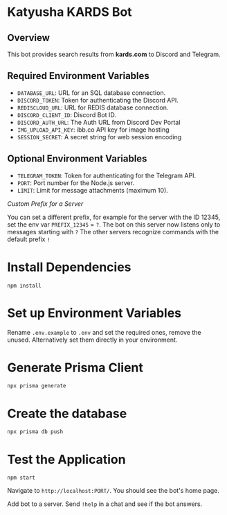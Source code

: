 # Katyusha KARDS Bot

## Overview

This bot provides search results from **kards.com** to Discord and Telegram.

## Required Environment Variables

- `DATABASE_URL`: URL for an SQL database connection.
- `DISCORD_TOKEN`: Token for authenticating the Discord API.
- `REDISCLOUD_URL`: URL for REDIS database connection.
- `DISCORD_CLIENT_ID`: Discord Bot ID.
- `DISCORD_AUTH_URL`: The Auth URL from Discord Dev Portal
- `IMG_UPLOAD_API_KEY`: ibb.co API key for image hosting
- `SESSION_SECRET`: A secret string for web session encoding

## Optional Environment Variables
- `TELEGRAM_TOKEN`: Token for authenticating for the Telegram API.
- `PORT`: Port number for the Node.js server.
- `LIMIT`: Limit for message attachments (maximum 10).

 *Custom Prefix for a Server*

You can set a different prefix, 
for example for the server with the ID 12345, 
set the env var `PREFIX_12345` = `?`.
The bot on this server now listens only to messages starting with `?`
The other servers recognize commands with the default prefix `!`

# Install Dependencies
`npm install`

# Set up Environment Variables

Rename `.env.example` to `.env` and set the required ones, remove the unused. 
Alternatively set them directly in your environment.

# Generate Prisma Client
``npx prisma generate``

# Create the database
`npx prisma db push`

# Test the Application
`npm start`

Navigate to `http://localhost:PORT/`. 
You should see the bot's home page.

Add bot to a server.
Send `!help` in a chat and see if the bot answers.


